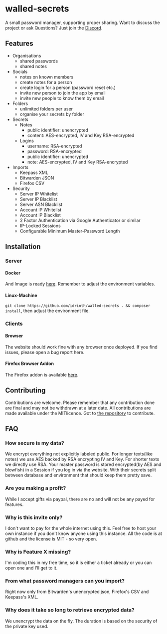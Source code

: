 # walled-secrets
A small password manager, supporting proper sharing. Want to discuss the project or ask Questions? Just join the [Discord](https://discord.gg/6KmbM2r8Tx).

## Features

- Organisations
  - shared passwords
  - shared notes
- Socials
  - notes on known members
  - create notes for a person
  - create login for a person (password reset etc.)
  - invite new person to join the app by email
  - invite new people to know them by email
- Folders
  - unlimited folders per user
  - organise your secrets by folder
- Secrets
  - Notes
    - public identifier: unencrypted
    - content: AES-encrypted, IV and Key RSA-encrypted
  - Logins
    - username: RSA-encrypted
    - password: RSA-encrypted
    - public identifier: unencrypted
    - note: AES-encrypted, IV and Key RSA-encrypted
- Imports
  - Keepass XML
  - Bitwarden JSON
  - Firefox CSV
- Security
  - Server IP Whitelist
  - Server IP Blacklist
  - Server ASN Blacklist
  - Account IP Whitelist
  - Account IP Blacklist
  - 2 Factor Authentication via Google Authenticator or similar
  - IP-Locked Sessions
  - Configurable Minimum Master-Password Length

## Installation

### Server

#### Docker

And Image is ready [here](https://hub.docker.com/r/idrinth/walled-secrets). Remember to adjust the environment variables.

#### Linux-Machine

`git clone https://github.com/idrinth/walled-secrets . && composer install`, then adjust the environment file.

### Clients

#### Browser

The website should work fine with any browser once deployed. If you find issues, please open a bug report here.

#### Firefox Browser Addon

The Firefox addon is available [here](https://addons.mozilla.org/en-US/firefox/addon/idrinth-walled-secrets/).

## Contributing

Contributions are welcome. Please remember that any contribution done are final and may not be withdrawn at a later date. All contributions are made available under the MITlicence. Got to [the repository](https://github.com/Idrinth/walled-secrets) to contribute.

## FAQ

### How secure is my data?
We encrypt everything not explicitly labeled public. For longer texts(like notes) we use AES backed by RSA encrypting IV and Key. For shorter texts we directly use RSA. Your master password is stored encrypted(by AES and blowfish) in a Session if you log in via the website. With their secrets split between database and environment that should keep them pretty save.

### Are you making a profit?
While I accept gifts via paypal, there are no and will not be any payed for features.

### Why is this invite only?
I don't want to pay for the whole internet using this. Feel free to host your own instance if you don't know anyone using this instance. All the code is at github and the license is MIT - so very open.

### Why is Feature X missing?
I'm coding this in my free time, so it is either a ticket already or you can open one and I'll get to it.

### From what password managers can you import?
Right now only from Bitwarden's unencrypted json, Firefox's CSV and Keepass's XML.

### Why does it take so long to retrieve encrypted data?
We unencrypt the data on the fly. The duration is based on the security of the private key used.
